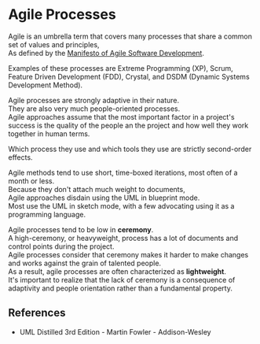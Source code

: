 # Agile Processes

Agile is an umbrella term that covers many processes that share a common set of values and principles,  
As defined by the [Manifesto of Agile Software Development](http://agileManifesto.org).

Examples of these processes are Extreme Programming (XP), Scrum, Feature Driven Development (FDD), Crystal, and DSDM (Dynamic Systems Development Method).

Agile processes are strongly adaptive in their nature.  
They are also very much people-oriented processes.  
Agile approaches assume that the most important factor in a project's success is the quality of the people an the project and how well they work together in human terms.

Which process they use and which tools they use are strictly second-order effects.

Agile methods tend to use short, time-boxed iterations, most often of a month or less.  
Because they don't attach much weight to documents,  
Agile approaches disdain using the UML in blueprint mode.  
Most use the UML in sketch mode, with a few advocating using it as a programming language.

Agile processes tend to be low in **ceremony**.  
A high-ceremony, or heavyweight, process has a lot of documents and control points during the project.  
Agile processes consider that ceremony makes it harder to make changes and works against the grain of talented people.  
As a result, agile processes are often characterized as **lightweight**.  
It's important to realize that the lack of ceremony is a consequence of adaptivity and people orientation rather than a fundamental property.

## References

- UML Distilled 3rd Edition - Martin Fowler - Addison-Wesley
